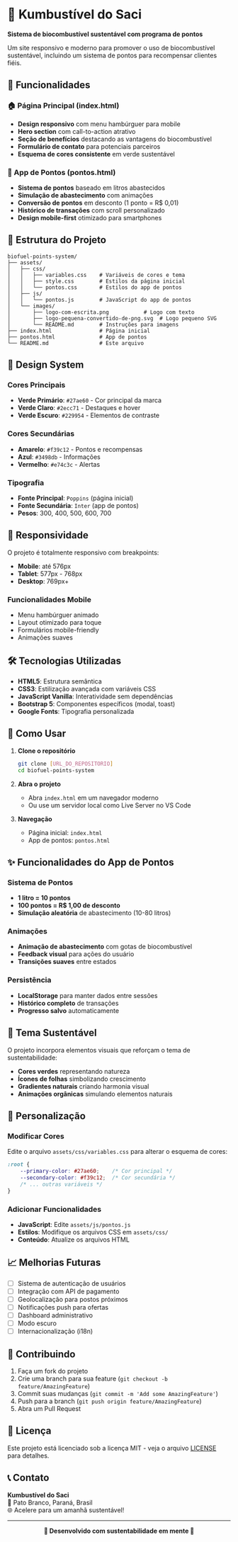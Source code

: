 # 🌿 Kumbustível do Saci

**Sistema de biocombustível sustentável com programa de pontos**

Um site responsivo e moderno para promover o uso de biocombustível sustentável, incluindo um sistema de pontos para recompensar clientes fiéis.

## 🚀 Funcionalidades

### 🏠 Página Principal (index.html)
- **Design responsivo** com menu hambúrguer para mobile
- **Hero section** com call-to-action atrativo
- **Seção de benefícios** destacando as vantagens do biocombustível
- **Formulário de contato** para potenciais parceiros
- **Esquema de cores consistente** em verde sustentável

### 📱 App de Pontos (pontos.html)
- **Sistema de pontos** baseado em litros abastecidos
- **Simulação de abastecimento** com animações
- **Conversão de pontos** em desconto (1 ponto = R$ 0,01)
- **Histórico de transações** com scroll personalizado
- **Design mobile-first** otimizado para smartphones

## 📁 Estrutura do Projeto

```
biofuel-points-system/
├── assets/
│   ├── css/
│   │   ├── variables.css    # Variáveis de cores e tema
│   │   ├── style.css        # Estilos da página inicial
│   │   └── pontos.css       # Estilos do app de pontos
│   ├── js/
│   │   └── pontos.js        # JavaScript do app de pontos
│   └── images/
│       ├── logo-com-escrita.png           # Logo com texto
│       ├── logo-pequena-convertido-de-png.svg  # Logo pequeno SVG
│       └── README.md        # Instruções para imagens
├── index.html               # Página inicial
├── pontos.html              # App de pontos
└── README.md                # Este arquivo
```

## 🎨 Design System

### Cores Principais
- **Verde Primário**: `#27ae60` - Cor principal da marca
- **Verde Claro**: `#2ecc71` - Destaques e hover
- **Verde Escuro**: `#229954` - Elementos de contraste

### Cores Secundárias
- **Amarelo**: `#f39c12` - Pontos e recompensas
- **Azul**: `#3498db` - Informações
- **Vermelho**: `#e74c3c` - Alertas

### Tipografia
- **Fonte Principal**: `Poppins` (página inicial)
- **Fonte Secundária**: `Inter` (app de pontos)
- **Pesos**: 300, 400, 500, 600, 700

## 📱 Responsividade

O projeto é totalmente responsivo com breakpoints:
- **Mobile**: até 576px
- **Tablet**: 577px - 768px
- **Desktop**: 769px+

### Funcionalidades Mobile
- Menu hambúrguer animado
- Layout otimizado para toque
- Formulários mobile-friendly
- Animações suaves

## 🛠️ Tecnologias Utilizadas

- **HTML5**: Estrutura semântica
- **CSS3**: Estilização avançada com variáveis CSS
- **JavaScript Vanilla**: Interatividade sem dependências
- **Bootstrap 5**: Componentes específicos (modal, toast)
- **Google Fonts**: Tipografia personalizada

## 🚀 Como Usar

1. **Clone o repositório**
   ```bash
   git clone [URL_DO_REPOSITORIO]
   cd biofuel-points-system
   ```

2. **Abra o projeto**
   - Abra `index.html` em um navegador moderno
   - Ou use um servidor local como Live Server no VS Code

3. **Navegação**
   - Página inicial: `index.html`
   - App de pontos: `pontos.html`

## ✨ Funcionalidades do App de Pontos

### Sistema de Pontos
- **1 litro = 10 pontos**
- **100 pontos = R$ 1,00 de desconto**
- **Simulação aleatória** de abastecimento (10-80 litros)

### Animações
- **Animação de abastecimento** com gotas de biocombustível
- **Feedback visual** para ações do usuário
- **Transições suaves** entre estados

### Persistência
- **LocalStorage** para manter dados entre sessões
- **Histórico completo** de transações
- **Progresso salvo** automaticamente

## 🌱 Tema Sustentável

O projeto incorpora elementos visuais que reforçam o tema de sustentabilidade:
- **Cores verdes** representando natureza
- **Ícones de folhas** simbolizando crescimento
- **Gradientes naturais** criando harmonia visual
- **Animações orgânicas** simulando elementos naturais

## 🔧 Personalização

### Modificar Cores
Edite o arquivo `assets/css/variables.css` para alterar o esquema de cores:

```css
:root {
    --primary-color: #27ae60;    /* Cor principal */
    --secondary-color: #f39c12;  /* Cor secundária */
    /* ... outras variáveis */
}
```

### Adicionar Funcionalidades
- **JavaScript**: Edite `assets/js/pontos.js`
- **Estilos**: Modifique os arquivos CSS em `assets/css/`
- **Conteúdo**: Atualize os arquivos HTML

## 📈 Melhorias Futuras

- [ ] Sistema de autenticação de usuários
- [ ] Integração com API de pagamento
- [ ] Geolocalização para postos próximos
- [ ] Notificações push para ofertas
- [ ] Dashboard administrativo
- [ ] Modo escuro
- [ ] Internacionalização (i18n)

## 🤝 Contribuindo

1. Faça um fork do projeto
2. Crie uma branch para sua feature (`git checkout -b feature/AmazingFeature`)
3. Commit suas mudanças (`git commit -m 'Add some AmazingFeature'`)
4. Push para a branch (`git push origin feature/AmazingFeature`)
5. Abra um Pull Request

## 📄 Licença

Este projeto está licenciado sob a licença MIT - veja o arquivo [LICENSE](LICENSE) para detalhes.

## 📞 Contato

**Kumbustível do Saci**  
📍 Pato Branco, Paraná, Brasil  
🌐 Acelere para um amanhã sustentável!

---

<div align="center">
  <strong>🌿 Desenvolvido com sustentabilidade em mente 🌿</strong>
</div>
